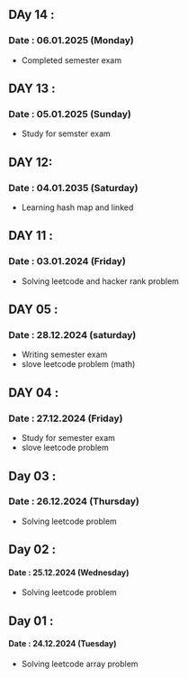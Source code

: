 ## DAy 14 :
### Date : 06.01.2025 (Monday)
  - Completed semester exam
  
## DAY 13 :
### Date : 05.01.2025 (Sunday)
  - Study for semster exam

## DAY 12:
### Date : 04.01.2035 (Saturday)
  - Learning hash map and linked 
   
## DAY 11 :
### Date : 03.01.2024 (Friday)

 - Solving leetcode and hacker rank problem

## DAY 05 :
### Date  : 28.12.2024 (saturday)

 - Writing semester exam
 - slove leetcode problem (math)

## DAY 04 :
### Date  : 27.12.2024 (Friday)

 - Study for semester exam
 - slove leetcode problem
## Day 03 :
### Date : 26.12.2024 (Thursday)

 - Solving leetcode problem
 
## Day 02 :
#### Date : 25.12.2024 (Wednesday)

- Solving leetcode problem

## Day 01 :
#### Date : 24.12.2024 (Tuesday)

- Solving leetcode array problem
